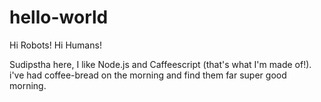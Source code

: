 # hello-world

Hi Robots!
Hi Humans!

Sudipstha here, I like Node.js and Caffeescript (that's what I'm made of!).
i've had coffee-bread on the morning and find them far super good morning.

